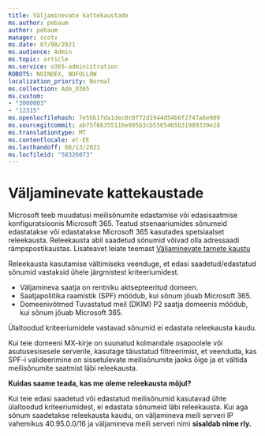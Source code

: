 ```yaml
---
title: Väljaminevate kattekaustade
ms.author: pebaum
author: pebaum
manager: scotv
ms.date: 07/08/2021
ms.audience: Admin
ms.topic: article
ms.service: o365-administration
ROBOTS: NOINDEX, NOFOLLOW
localization_priority: Normal
ms.collection: Adm_O365
ms.custom:
- "3000003"
- "12315"
ms.openlocfilehash: 7e5bb1fda1dec0c0f72d1944d54b6f2747a6e909
ms.sourcegitcommit: ab75f66355116e995b3cb5505465b31989339e28
ms.translationtype: MT
ms.contentlocale: et-EE
ms.lasthandoff: 08/13/2021
ms.locfileid: "58326073"
---
```

# <a name="outbound-relay-pool"></a>Väljaminevate kattekaustade

Microsoft teeb muudatusi meilisõnumite edastamise või edasisaatmise konfiguratsioonis Microsoft 365. Teatud stsenaariumides sõnumeid edastatakse või edastatakse Microsoft 365 kasutades spetsiaalset releekausta. Releekausta abil saadetud sõnumid võivad olla adressaadi rämpspostikaustas. Lisateavet leiate teemast [Väljaminevate tarnete kaustu](https://docs.microsoft.com/microsoft-365/security/office-365-security/high-risk-delivery-pool-for-outbound-messages#relay-pool)

Releekausta kasutamise vältimiseks veenduge, et edasi saadetud/edastatud sõnumid vastaksid ühele järgmistest kriteeriumidest.

- Väljamineva saatja on rentniku aktsepteeritud domeen.
- Saatjapoliitika raamistik (SPF) möödub, kui sõnum jõuab Microsoft 365.
- Domeenivõtmed Tuvastatud meil (DKIM) P2 saatja domeenis möödub, kui sõnum jõuab Microsoft 365.
 
Ülaltoodud kriteeriumidele vastavad sõnumid ei edastata releekausta kaudu.

Kui teie domeeni MX-kirje on suunatud kolmandale osapoolele või asutusesisesele serverile, kasutage täiustatud filtreerimist, et veenduda, kas SPF-i valideerimine on sissetulevate meilisõnumite jaoks õige ja et vältida meilisõnumite saatmist läbi releekausta.

**Kuidas saame teada, kas me oleme releekausta mõjul?**

Kui teie edasi saadetud või edastatud meilisõnumid kasutavad ühte ülaltoodud kriteeriumidest, ei edastata sõnumeid läbi releekausta. Kui aga sõnum saadetakse releekausta kaudu, on väljamineva meili serveri IP vahemikus 40.95.0.0/16 ja väljamineva meili serveri nimi **sisaldab nime rly.**


